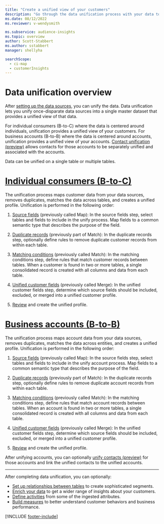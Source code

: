 ```yaml
---
title: "Create a unified view of your customers"
description: "Go through the data unification process with your data to create a single master dataset of account or customer profiles."
ms.date: 08/12/2022
ms.reviewer: v-wendysmith

ms.subservice: audience-insights
ms.topic: overview
author: Scott-Stabbert
ms.author: sstabbert
manager: shellyha

searchScope: 
  - ci-map
  - customerInsights
---
```


# Data unification overview

After [setting up the data sources](data-sources.md), you can unify the data. Data unification lets you unify once-disparate data sources into a single master dataset that provides a unified view of that data.

For individual consumers (B-to-C) where the data is centered around individuals, unification provides a unified view of your customers. For business accounts (B-to-B) where the data is centered around accounts, unification provides a unified view of your accounts. [Contact unification (preview)](data-unification-contacts.md) allows contacts for those accounts to be separately unified and associated with the accounts.

Data can be unified on a single table or multiple tables.

# [Individual consumers (B-to-C)](#tab/b2c)

The unification process maps customer data from your data sources, removes duplicates, matches the data across tables, and creates a unified profile. Unification is performed in the following order:

1. [Source fields](map-entities.md) (previously called Map): In the source fields step, select tables and fields to include in the unify process. Map fields to a common semantic type that describes the purpose of the field.

1. [Duplicate records](remove-duplicates.md) (previously part of Match): In the duplicate records step, optionally define rules to remove duplicate customer records from within each table.

1. [Matching conditions](match-entities.md) (previously called Match): In the matching conditions step, define rules that match customer records between tables. When a customer is found in two or more tables, a single consolidated record is created with all columns and data from each table.

1. [Unified customer fields](merge-entities.md) (previously called Merge): In the unified customer fields step, determine which source fields should be included, excluded, or merged into a unified customer profile.  

1. [Review](review-unification.md) and create the unified profile.

# [Business accounts (B-to-B)](#tab/b2b)

The unification process maps account data from your data sources, removes duplicates, matches the data across entities, and creates a unified profile. Unification is performed in the following order:

1. [Source fields](map-entities.md) (previously called Map): In the source fields step, select tables and fields to include in the unify account process. Map fields to a common semantic type that describes the purpose of the field.

1. [Duplicate records](remove-duplicates.md) (previously part of Match): In the duplicate records step, optionally define rules to remove duplicate account records from within each table.

1. [Matching conditions](match-entities.md) (previously called Match): In the matching conditions step, define rules that match account records between tables. When an account is found in two or more tables, a single consolidated record is created with all columns and data from each table.

1. [Unified customer fields](merge-entities.md) (previously called Merge): In the unified customer fields step, determine which source fields should be included, excluded, or merged into a unified customer profile.  

1. [Review](review-unification.md) and create the unified profile.

After unifying accounts, you can optionally [unify contacts (preview)](data-unification-contacts.md) for those accounts and link the unified contacts to the unified accounts.

---

After completing data unification, you can optionally:

- [Set up relationships between tables](relationships.md) to create sophisticated segments.
- [Enrich your data](enrichment-hub.md) to get a wider range of insights about your customers.
- [Define activities](activities.md) from some of the ingested attributes.
- [Build measures](measures.md) to better understand customer behaviors and business performance.

[!INCLUDE [footer-include](includes/footer-banner.md)]

